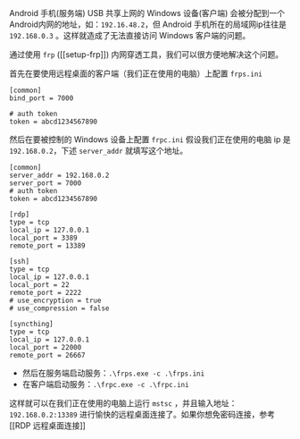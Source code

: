 
Android 手机(服务端) USB 共享上网的 Windows 设备(客户端) 会被分配到一个Android内网的地址，如：`192.16.48.2`，但 Android 手机所在的局域网ip往往是 `192.168.0.3` 。这样就造成了无法直接访问  Windows 客户端的问题。

通过使用 `frp` ([[setup-frp]]) 内网穿透工具，我们可以很方便地解决这个问题。

首先在要使用远程桌面的客户端（我们正在使用的电脑）上配置 `frps.ini`
```
[common]
bind_port = 7000

# auth token
token = abcd1234567890
```

然后在要被控制的 Windows 设备上配置 `frpc.ini`
假设我们正在使用的电脑 ip 是 `192.168.0.2`，下述 `server_addr` 就填写这个地址。

```
[common]
server_addr = 192.168.0.2
server_port = 7000
# auth token
token = abcd1234567890

[rdp]
type = tcp
local_ip = 127.0.0.1
local_port = 3389
remote_port = 13389

[ssh]
type = tcp
local_ip = 127.0.0.1
local_port = 22
remote_port = 2222
# use_encryption = true
# use_compression = false

[syncthing]
type = tcp
local_ip = 127.0.0.1
local_port = 22000
remote_port = 26667

```

- 然后在服务端启动服务：`.\frps.exe -c .\frps.ini`
- 在客户端启动服务：`.\frpc.exe -c .\frpc.ini`

这样就可以在我们正在使用的电脑上运行 `mstsc` ，并且输入地址：`192.168.0.2:13389` 进行愉快的远程桌面连接了。如果你想免密码连接，参考 [[RDP 远程桌面连接]]

